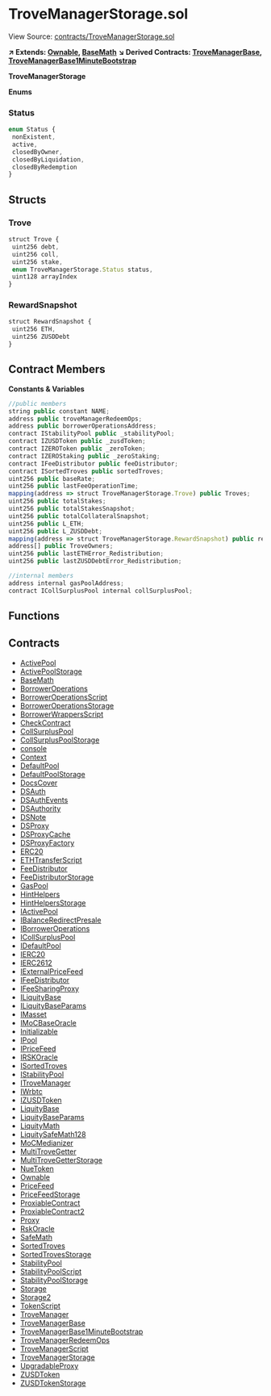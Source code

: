 # TroveManagerStorage.sol

View Source: [contracts/TroveManagerStorage.sol](../contracts/TroveManagerStorage.sol)

**↗ Extends: [Ownable](Ownable.md), [BaseMath](BaseMath.md)**
**↘ Derived Contracts: [TroveManagerBase](TroveManagerBase.md), [TroveManagerBase1MinuteBootstrap](TroveManagerBase1MinuteBootstrap.md)**

**TroveManagerStorage**

**Enums**
### Status

```js
enum Status {
 nonExistent,
 active,
 closedByOwner,
 closedByLiquidation,
 closedByRedemption
}
```

## Structs
### Trove

```js
struct Trove {
 uint256 debt,
 uint256 coll,
 uint256 stake,
 enum TroveManagerStorage.Status status,
 uint128 arrayIndex
}
```

### RewardSnapshot

```js
struct RewardSnapshot {
 uint256 ETH,
 uint256 ZUSDDebt
}
```

## Contract Members
**Constants & Variables**

```js
//public members
string public constant NAME;
address public troveManagerRedeemOps;
address public borrowerOperationsAddress;
contract IStabilityPool public _stabilityPool;
contract IZUSDToken public _zusdToken;
contract IZEROToken public _zeroToken;
contract IZEROStaking public _zeroStaking;
contract IFeeDistributor public feeDistributor;
contract ISortedTroves public sortedTroves;
uint256 public baseRate;
uint256 public lastFeeOperationTime;
mapping(address => struct TroveManagerStorage.Trove) public Troves;
uint256 public totalStakes;
uint256 public totalStakesSnapshot;
uint256 public totalCollateralSnapshot;
uint256 public L_ETH;
uint256 public L_ZUSDDebt;
mapping(address => struct TroveManagerStorage.RewardSnapshot) public rewardSnapshots;
address[] public TroveOwners;
uint256 public lastETHError_Redistribution;
uint256 public lastZUSDDebtError_Redistribution;

//internal members
address internal gasPoolAddress;
contract ICollSurplusPool internal collSurplusPool;

```

## Functions

## Contracts

* [ActivePool](ActivePool.md)
* [ActivePoolStorage](ActivePoolStorage.md)
* [BaseMath](BaseMath.md)
* [BorrowerOperations](BorrowerOperations.md)
* [BorrowerOperationsScript](BorrowerOperationsScript.md)
* [BorrowerOperationsStorage](BorrowerOperationsStorage.md)
* [BorrowerWrappersScript](BorrowerWrappersScript.md)
* [CheckContract](CheckContract.md)
* [CollSurplusPool](CollSurplusPool.md)
* [CollSurplusPoolStorage](CollSurplusPoolStorage.md)
* [console](console.md)
* [Context](Context.md)
* [DefaultPool](DefaultPool.md)
* [DefaultPoolStorage](DefaultPoolStorage.md)
* [DocsCover](DocsCover.md)
* [DSAuth](DSAuth.md)
* [DSAuthEvents](DSAuthEvents.md)
* [DSAuthority](DSAuthority.md)
* [DSNote](DSNote.md)
* [DSProxy](DSProxy.md)
* [DSProxyCache](DSProxyCache.md)
* [DSProxyFactory](DSProxyFactory.md)
* [ERC20](ERC20.md)
* [ETHTransferScript](ETHTransferScript.md)
* [FeeDistributor](FeeDistributor.md)
* [FeeDistributorStorage](FeeDistributorStorage.md)
* [GasPool](GasPool.md)
* [HintHelpers](HintHelpers.md)
* [HintHelpersStorage](HintHelpersStorage.md)
* [IActivePool](IActivePool.md)
* [IBalanceRedirectPresale](IBalanceRedirectPresale.md)
* [IBorrowerOperations](IBorrowerOperations.md)
* [ICollSurplusPool](ICollSurplusPool.md)
* [IDefaultPool](IDefaultPool.md)
* [IERC20](IERC20.md)
* [IERC2612](IERC2612.md)
* [IExternalPriceFeed](IExternalPriceFeed.md)
* [IFeeDistributor](IFeeDistributor.md)
* [IFeeSharingProxy](IFeeSharingProxy.md)
* [ILiquityBase](ILiquityBase.md)
* [ILiquityBaseParams](ILiquityBaseParams.md)
* [IMasset](IMasset.md)
* [IMoCBaseOracle](IMoCBaseOracle.md)
* [Initializable](Initializable.md)
* [IPool](IPool.md)
* [IPriceFeed](IPriceFeed.md)
* [IRSKOracle](IRSKOracle.md)
* [ISortedTroves](ISortedTroves.md)
* [IStabilityPool](IStabilityPool.md)
* [ITroveManager](ITroveManager.md)
* [IWrbtc](IWrbtc.md)
* [IZUSDToken](IZUSDToken.md)
* [LiquityBase](LiquityBase.md)
* [LiquityBaseParams](LiquityBaseParams.md)
* [LiquityMath](LiquityMath.md)
* [LiquitySafeMath128](LiquitySafeMath128.md)
* [MoCMedianizer](MoCMedianizer.md)
* [MultiTroveGetter](MultiTroveGetter.md)
* [MultiTroveGetterStorage](MultiTroveGetterStorage.md)
* [NueToken](NueToken.md)
* [Ownable](Ownable.md)
* [PriceFeed](PriceFeed.md)
* [PriceFeedStorage](PriceFeedStorage.md)
* [ProxiableContract](ProxiableContract.md)
* [ProxiableContract2](ProxiableContract2.md)
* [Proxy](Proxy.md)
* [RskOracle](RskOracle.md)
* [SafeMath](SafeMath.md)
* [SortedTroves](SortedTroves.md)
* [SortedTrovesStorage](SortedTrovesStorage.md)
* [StabilityPool](StabilityPool.md)
* [StabilityPoolScript](StabilityPoolScript.md)
* [StabilityPoolStorage](StabilityPoolStorage.md)
* [Storage](Storage.md)
* [Storage2](Storage2.md)
* [TokenScript](TokenScript.md)
* [TroveManager](TroveManager.md)
* [TroveManagerBase](TroveManagerBase.md)
* [TroveManagerBase1MinuteBootstrap](TroveManagerBase1MinuteBootstrap.md)
* [TroveManagerRedeemOps](TroveManagerRedeemOps.md)
* [TroveManagerScript](TroveManagerScript.md)
* [TroveManagerStorage](TroveManagerStorage.md)
* [UpgradableProxy](UpgradableProxy.md)
* [ZUSDToken](ZUSDToken.md)
* [ZUSDTokenStorage](ZUSDTokenStorage.md)
